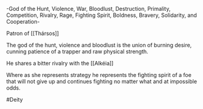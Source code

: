 -God of the Hunt, Violence, War, Bloodlust, Destruction, Primality, Competition, Rivalry, Rage, Fighting Spirit, Boldness, Bravery, Solidarity, and Cooperation-

Patron of [[Thársos]] 

The god of the hunt, violence and bloodlust is the union of burning desire, cunning patience of a trapper and raw physical strength.

He shares a bitter rivalry with the [[Alkéia]] 

Where as she represents strategy he represents the fighting spirit of a foe that will not give up and continues fighting no matter what and at impossible odds.

#Deity
